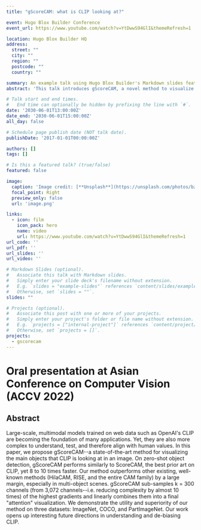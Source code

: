 ```yaml
---
title: "gScoreCAM: what is CLIP looking at?"

event: Hugo Blox Builder Conference
event_url: https://www.youtube.com/watch?v=YtDwwS94GlI&themeRefresh=1

location: Hugo Blox Builder HQ
address:
  street: ""
  city: ""
  region: ""
  postcode: ""
  country: ""

summary: An example talk using Hugo Blox Builder's Markdown slides feature.
abstract: 'This talk introduces gScoreCAM, a novel method to visualize the attention of CLIP. gScoreCAM is a gradient-based method that generates class activation maps for CLIP. We demonstrate that gScoreCAM can provide interpretable visualizations of CLIP's attention, which can help users understand what CLIP is looking at.'

# Talk start and end times.
#   End time can optionally be hidden by prefixing the line with `#`.
date: '2030-06-01T13:00:00Z'
date_end: '2030-06-01T15:00:00Z'
all_day: false

# Schedule page publish date (NOT talk date).
publishDate: '2017-01-01T00:00:00Z'

authors: []
tags: []

# Is this a featured talk? (true/false)
featured: false

image:
  caption: 'Image credit: [**Unsplash**](https://unsplash.com/photos/bzdhc5b3Bxs)'
  focal_point: Right
  preview_only: false
  url: 'image.png'

links: 
  - icon: film
    icon_pack: hero
    name: video
    url: https://www.youtube.com/watch?v=YtDwwS94GlI&themeRefresh=1
url_code: ''
url_pdf: ''
url_slides: ''
url_video: ''

# Markdown Slides (optional).
#   Associate this talk with Markdown slides.
#   Simply enter your slide deck's filename without extension.
#   E.g. `slides = "example-slides"` references `content/slides/example-slides.md`.
#   Otherwise, set `slides = ""`.
slides: ""

# Projects (optional).
#   Associate this post with one or more of your projects.
#   Simply enter your project's folder or file name without extension.
#   E.g. `projects = ["internal-project"]` references `content/project/deep-learning/index.md`.
#   Otherwise, set `projects = []`.
projects:
  - gscorecam
---
```


# Oral presentation at Asian Conference on Computer Vision (ACCV 2022)

## Abstract
Large-scale, multimodal models trained on web data such as OpenAI's CLIP are becoming the foundation of many applications. Yet, they are also more complex to understand, test, and therefore align with human values. In this paper, we propose gScoreCAM--a state-of-the-art method for visualizing the main objects that CLIP is looking at in an image. On zero-shot object detection, gScoreCAM performs similarly to ScoreCAM, the best prior art on CLIP, yet 8 to 10 times faster. Our method outperforms other existing, well-known methods (HilaCAM, RISE, and the entire CAM family) by a large margin, especially in multi-object scenes. gScoreCAM sub-samples k = 300 channels (from 3,072 channels--i.e. reducing complexity by almost 10 times) of the highest gradients and linearly combines them into a final "attention" visualization. We demonstrate the utility and superiority of our method on three datasets: ImageNet, COCO, and PartImageNet. Our work opens up interesting future directions in understanding and de-biasing CLIP.